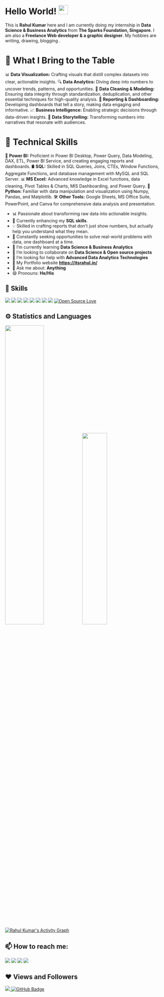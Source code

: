 # Hello World! <img src="https://raw.githubusercontent.com/MartinHeinz/MartinHeinz/master/wave.gif" width="30px">

This is **Rahul Kumar** here and I am currently doing my internship in **Data Science & Business Analytics** from **The Sparks Foundation, Singapore**. 
I am also a **Freelance Web developer & a graphic designer**. My hobbies are writing, drawing, blogging .

# 🌟 What I Bring to the Table
📊 **Data Visualization:** Crafting visuals that distill complex datasets into clear, actionable insights.
🔍 **Data Analytics:** Diving deep into numbers to uncover trends, patterns, and opportunities.
🧼 **Data Cleaning & Modeling:** Ensuring data integrity through standardization, deduplication, and other essential techniques for high-quality analysis.
📝 **Reporting & Dashboarding:** Developing dashboards that tell a story, making data engaging and informative.
📈 **Business Intelligence:** Enabling strategic decisions through data-driven insights.
📖 **Data Storytelling:** Transforming numbers into narratives that resonate with audiences.

# 📍 Technical Skills
📐 **Power BI:** Proficient in Power BI Desktop, Power Query, Data Modeling, DAX, ETL, Power BI Service, and creating engaging reports and dashboards.
🛢️ **SQL:** Skilled in SQL Queries, Joins, CTEs, Window Functions, Aggregate Functions, and database management with MySQL and SQL Server.
📊 **MS Excel:** Advanced knowledge in Excel functions, data cleaning, Pivot Tables & Charts, MIS Dashboarding, and Power Query.
🐍 **Python:** Familiar with data manipulation and visualization using Numpy, Pandas, and Matplotlib.
🛠️ **Other Tools:** Google Sheets, MS Office Suite, PowerPoint, and Canva for comprehensive data analysis and presentation.

- 📊 Passionate about transforming raw data into actionable insights.
- 🌱 Currently enhancing my **SQL skills**.
- 💡 Skilled in crafting reports that don't just show numbers, but actually help you understand what they mean.
- 🚀 Constantly seeking opportunities to solve real-world problems with data, one dashboard at a time.
- 🌱 I’m currently learning **Data Science & Business Analytics**
- 👯 I’m looking to collaborate on **Data Science & Open source projects**
- 🤔 I’m looking for help with **Advanced Data Analytics Technologies**
- 📃 My Portfolio website **https://itsrahul.in/**
- 💬 Ask me about: **Anything**
- 😄 Pronouns: **He/His** <br>


## 🚀 Skills
<img src="https://img.shields.io/badge/javascript%20-%23323330.svg?&style=for-the-badge&logo=javascript&logoColor=%23F7DF1E"> <img src="https://img.shields.io/badge/java-%23ED8B00.svg?&style=for-the-badge&logo=java&logoColor=white"> <img src="https://img.shields.io/badge/php-%23777BB4.svg?&style=for-the-badge&logo=php&logoColor=white"> <img src="https://img.shields.io/badge/mysql-%2300f.svg?&style=for-the-badge&logo=mysql&logoColor=white"> <img src="https://img.shields.io/badge/blogger-%23FF5722.svg?&style=for-the-badge&logo=blogger&logoColor=white">
<img src="https://img.shields.io/badge/python-%233776AB.svg?&style=flat-square&logo=python&logoColor=white">  <img src="https://img.shields.io/badge/html-%23239120.svg?&style=flat-square&logo=html5&logoColor=white">  <img src="https://img.shields.io/badge/css-%23239120.svg?&style=flat-square&logo=css3&logoColor=white"> [![Open Source Love](https://badges.frapsoft.com/os/v2/open-source.svg?v=103)](https://github.com/rahulslj/)


## ⚙ Statistics and Languages 
<img width="50%" src="https://github-readme-stats.vercel.app/api?username=rahulslj&show_icons=true&theme=tokyonight"><img width="40%" src="https://github-readme-stats.vercel.app/api/top-langs/?username=rahulslj&layout=compact&theme=tokyonight"> <br>

<a href="https://github.com/rahulslj/github-readme-activity-graph"><img alt="Rahul Kumar's Activity Graph" src="https://activity-graph.herokuapp.com/graph?username=rahulslj&bg_color=0D1117&color=5BCDEC&line=5BCDEC&point=FFFFFF&hide_border=true" /></a>
## 📫 How to reach me:
<p align='left'>
  
<a href = "https://www.linkedin.com/in/im-rahul-kumar/"><img src="https://img.icons8.com/fluent/48/000000/linkedin.png"/></a>
<a href = "https://twitter.com/rahulsljmail"><img src="https://img.icons8.com/fluent/48/000000/twitter.png"/></a>
<a href = "https://www.instagram.com/rahul_pankaj/"><img src="https://img.icons8.com/color/45/000000/instagram-new.png"/></a>
<a href = "https://www.facebook.com/rahulsljmail/"><img src="https://img.icons8.com/fluent/48/000000/facebook-new.png"/></a>

</p>

## ❤ Views and Followers
<a href="https://github.com/rahulslj/github-profile-views-counter">
    <img src="https://komarev.com/ghpvc/?username=rahulslj">
</a>
<a href="https://github.com/rahulslj?tab=followers"><img src="https://img.shields.io/github/followers/rahulslj?label=Followers&style=social" alt="GitHub Badge"></a>
